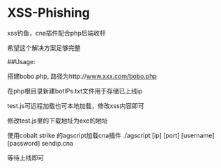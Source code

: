 # XSS-Phishing
xss钓鱼，cna插件配合php后端收杆

希望这个解决方案足够完整

##Usage:

搭建bobo.php, 路径为http://www.xxx.com/bobo.php

在php根目录新建botIPs.txt文件用于存储已上线ip

test.js可远程加载也可本地加载，修改xss内容即可

修改test.js里的下载地址为exe的地址

使用cobalt strike 的agscript加载cna插件
./agscript [ip] [port] [username] [password] sendip.cna

等待上线即可
